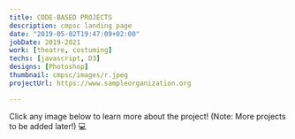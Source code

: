 ```yaml
---
title: CODE-BASED PROJECTS
description: cmpsc landing page
date: "2019-05-02T19:47:09+02:00"
jobDate: 2019-2021
work: [theatre, costuming]
techs: [javascript, D3]
designs: [Photoshop]
thumbnail: cmpsc/images/r.jpeg
projectUrl: https://www.sampleorganization.org

---
```


Click any image below to learn more about the project! (Note: More projects to be added later!) :computer:
